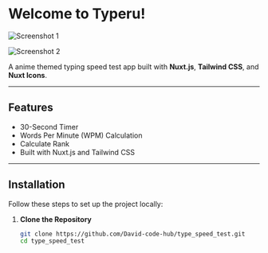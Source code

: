 # Welcome to Typeru!

![Screenshot 1](https://github.com/user-attachments/assets/082e29b3-dcfc-4e06-a2e2-5b5864d8c434)

![Screenshot 2](https://github.com/user-attachments/assets/6b435655-8506-4c40-ac4d-f59d5c0e4e2e)


A anime themed typing speed test app built with **Nuxt.js**, **Tailwind CSS**, and **Nuxt Icons**.

---

## Features

- 30-Second Timer
- Words Per Minute (WPM) Calculation
- Calculate Rank
- Built with Nuxt.js and Tailwind CSS

---

## Installation

Follow these steps to set up the project locally:

1. **Clone the Repository**
   ```bash
   git clone https://github.com/David-code-hub/type_speed_test.git
   cd type_speed_test
   ```
